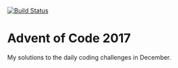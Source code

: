 [![Build Status](https://travis-ci.org/Crablicious/AoC2017.svg?branch=master)](https://travis-ci.org/Crablicious/AoC2017)

# Advent of Code 2017 
My solutions to the daily coding challenges in December.

